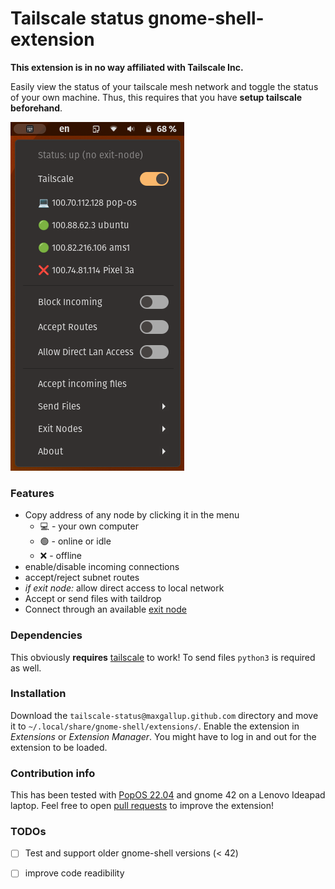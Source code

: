 # Tailscale status gnome-shell-extension
**This extension is in no way affiliated with Tailscale Inc.**

Easily view the status of your tailscale mesh network and toggle the status of your own machine.
Thus, this requires that you have **setup tailscale beforehand**. 

![menu image](pics/screenshot.png)

### Features
* Copy address of any node by clicking it in the menu
    * 💻 - your own computer
    * 🟢 - online or idle
    * ❌ - offline
* enable/disable incoming connections
* accept/reject subnet routes
* *if exit node:* allow direct access to local network
* Accept or send files with taildrop
* Connect through an available [exit node](https://tailscale.com/kb/1103/exit-nodes/)

### Dependencies
This obviously **requires** [tailscale](https://tailscale.com) to work! To send files `python3` is required as well.

### Installation
Download the `tailscale-status@maxgallup.github.com` directory and move it to `~/.local/share/gnome-shell/extensions/`.
Enable the extension in *Extensions* or *Extension Manager*.
You might have to log in and out for the extension to be loaded.

### Contribution info
This has been tested with [PopOS 22.04](https://pop.system76.com/) and gnome 42 on a Lenovo Ideapad laptop. Feel free to open [pull requests](https://github.com/maxgallup/tailscale-status/pulls) to improve the extension!

### TODOs
- [ ] Test and support older gnome-shell versions (< 42)
- [ ] improve code readibility



